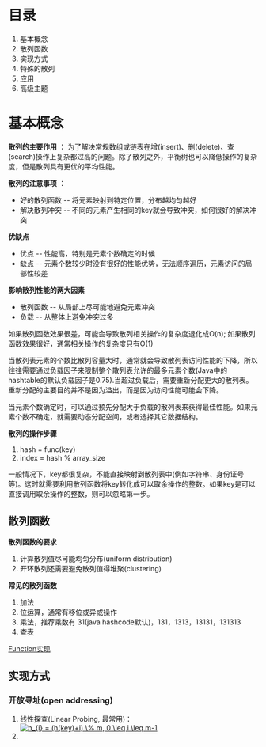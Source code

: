 # 目录
1. 基本概念
2. 散列函数
3. 实现方式
4. 特殊的散列
5. 应用
6. 高级主题

# 基本概念
**散列的主要作用** ： 为了解决常规数组或链表在增(insert)、删(delete)、查(search)操作上复杂都过高的问题。除了散列之外，平衡树也可以降低操作的复杂度，但是散列具有更优的平均性能。

**散列的注意事项** ： 
 - 好的散列函数 -- 将元素映射到特定位置，分布越均匀越好
 - 解决散列冲突 -- 不同的元素产生相同的key就会导致冲突，如何很好的解决冲突

**优缺点**
 - 优点 -- 性能高，特别是元素个数确定的时候
 - 缺点 -- 元素个数较少时没有很好的性能优势，无法顺序遍历，元素访问的局部性较差

**影响散列性能的两大因素** 
 - 散列函数 -- 从局部上尽可能地避免元素冲突
 - 负载 -- 从整体上避免冲突过多

如果散列函数效果很差，可能会导致散列相关操作的复杂度退化成O(n); 如果散列函数效果很好，通常相关操作的复杂度只有O(1)

当散列表元素的个数比散列容量大时，通常就会导致散列表访问性能的下降，所以往往需要通过负载因子来限制整个散列表允许的最多元素个数(Java中的hashtable的默认负载因子是0.75).当超过负载后，需要重新分配更大的散列表。重新分配的主要目的并不是因为溢出，而是因为访问性能可能会下降。

当元素个数确定时，可以通过预先分配大于负载的散列表来获得最佳性能。如果元素个数不确定，就需要动态分配空间，或者选择其它数据结构。 

**散列的操作步骤**
1. hash = func(key)
2. index = hash % array_size

一般情况下，key都很复杂，不能直接映射到散列表中(例如字符串、身份证号等)。这时就需要利用散列函数将key转化成可以取余操作的整数。如果key是可以直接调用取余操作的整数，则可以忽略第一步。

## 散列函数
**散列函数的要求**
1. 计算散列值尽可能均匀分布(uniform distribution)
2. 开环散列还需要避免散列值得堆聚(clustering)

**常见的散列函数**
1. 加法
2. 位运算，通常有移位或异或操作
3. 乘法，推荐乘数有 31(java hashcode默认)，131，1313，13131，131313
4. 查表

[Function实现](http://www.partow.net/programming/hashfunctions/)

## 实现方式
### 开放寻址(open addressing)
1. 线性探查(Linear Probing, 最常用)：<a href="https://www.codecogs.com/eqnedit.php?latex=h_{i}&space;=&space;(h(key)&plus;i)&space;\%&space;m,&space;0&space;\leq&space;i&space;\leq&space;m-1" target="_blank"><img src="https://latex.codecogs.com/gif.latex?h_{i}&space;=&space;(h(key)&plus;i)&space;\%&space;m,&space;0&space;\leq&space;i&space;\leq&space;m-1" title="h_{i} = (h(key)+i) \% m, 0 \leq i \leq m-1" /></a>
2. 
